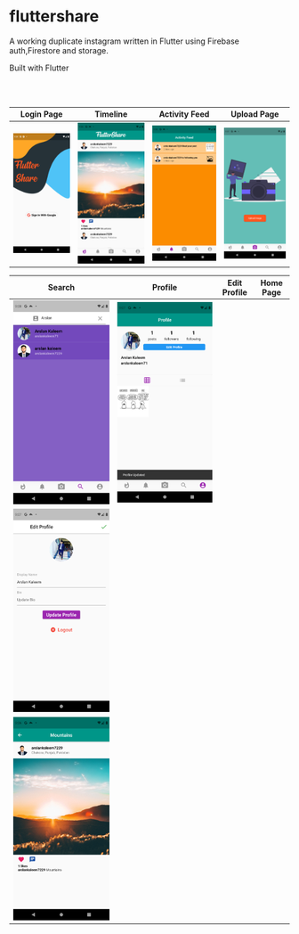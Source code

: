 # fluttershare

A working duplicate instagram written in Flutter using Firebase auth,Firestore and storage.

Built with Flutter 

<br />
<br />

Login Page               |  Timeline               | Activity Feed               |  Upload Page
:-------------------------:|:-------------------------:|:-------------------------:|:-------------------------:
![](https://github.com/arslankaleem7229/flutterShare/blob/master/assets/Screenshots/Screenshot_1616430899.png?raw=true)|![](https://github.com/arslankaleem7229/flutterShare/blob/master/assets/Screenshots/Screenshot_1616429210.png?raw=true)|![](https://github.com/arslankaleem7229/flutterShare/blob/master/assets/Screenshots/Screenshot_1616429289.png?raw=true)|![](https://github.com/arslankaleem7229/flutterShare/blob/master/assets/Screenshots/Screenshot_1616429274.png?raw=true)|

Search          |  Profile       |   Edit Profile               |  Home Page
:-------------------------:|:-------------------------:|:-------------------------:|:-------------------------:
![](https://github.com/arslankaleem7229/flutterShare/blob/master/assets/Screenshots/Screenshot_1616429295.png?raw=true)|![](https://github.com/arslankaleem7229/flutterShare/blob/master/assets/Screenshots/Screenshot_1616429259.png?raw=true)|
![](https://github.com/arslankaleem7229/flutterShare/blob/master/assets/Screenshots/Screenshot_1616429264.png?raw=true)|
![](https://github.com/arslankaleem7229/flutterShare/blob/master/assets/Screenshots/Screenshot_1616429221.png?raw=true)|
